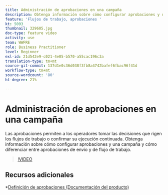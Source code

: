 ```yaml
---
title: Administración de aprobaciones en una campaña
description: Obtenga información sobre cómo configurar aprobaciones y una campaña y cómo diferenciar entre aprobaciones de envío y de flujo de trabajo.
feature: 'Flujos de trabajo, aprobaciones '
kt: 5093
thumbnail: 329605.jpg
doc-type: feature video
activity: use
team: WWFRE
role: Business Practitioner
level: Beginner
exl-id: 21d542e9-c021-4e05-b570-a55cac196c3a
translation-type: tm+mt
source-git-commit: 137d1e0c36d038f3fb8a4742bafef6fbac96f41d
workflow-type: tm+mt
source-wordcount: '80'
ht-degree: 21%

---
```


# Administración de aprobaciones en una campaña

Las aprobaciones permiten a los operadores tomar las decisiones que rigen los flujos de trabajo o confirmar su ejecución continuada.
Obtenga información sobre cómo configurar aprobaciones y una campaña y cómo diferenciar entre aprobaciones de envío y de flujo de trabajo.

>[!VIDEO](https://video.tv.adobe.com/v/329605?quality=12)

## Recursos adicionales

*[Definición de aprobaciones (Documentación del producto)](https://experienceleague.adobe.com/docs/campaign-classic/using/automating-with-workflows/executing-a-workflow/defining-approvals.html?lang=en#sending-emails)
